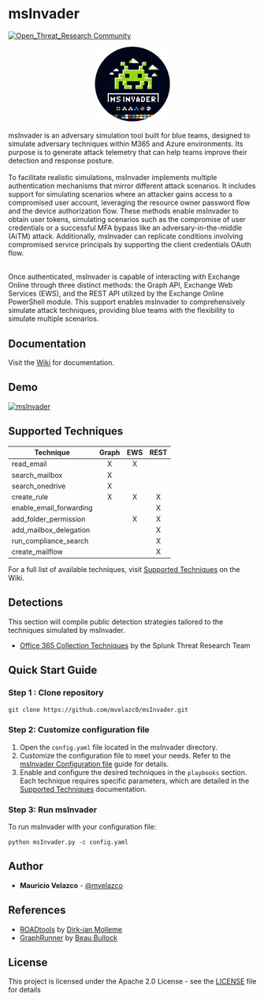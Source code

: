 # msInvader
[![Open_Threat_Research Community](https://img.shields.io/badge/Open_Threat_Research-Community-brightgreen.svg)](https://twitter.com/OTR_Community)

<div align="center">
    <img src="img/msInvader.png" alt="msInvader logo" style="width: 30%; height: 35%;">
</div>
<br>
msInvader is an adversary simulation tool built for blue teams, designed to simulate adversary techniques within M365 and Azure environments. Its purpose is to generate attack telemetry that can help teams improve their detection and response posture. <br> <br>
To facilitate realistic simulations, msInvader implements multiple authentication mechanisms that mirror different attack scenarios.
It includes support for simulating scenarios where an attacker gains access to a compromised user account, leveraging the resource owner password flow and the device authorization flow.
These methods enable msInvader to obtain user tokens, simulating scenarios such as the compromise of user credentials or a successful MFA bypass like an adversary-in-the-middle (AiTM) attack. Additionally, msInvader can replicate conditions involving compromised service principals by supporting the client credentials OAuth flow.<br><br>

Once authenticated, msInvader is capable of interacting with Exchange Online through three distinct methods: the Graph API, Exchange Web Services (EWS), and the REST API utilized by the Exchange Online PowerShell module. This support enables msInvader to comprehensively simulate attack techniques, providing blue teams with the flexibility to simulate multiple scenarios. 

## Documentation

Visit the [Wiki](https://github.com/mvelazc0/msInvader/wiki/) for documentation.

## Demo

[![msInvader](https://img.youtube.com/vi/a6iUrufyXRE/0.jpg)](https://www.youtube.com/watch?v=a6iUrufyXRE)


## Supported Techniques

<div align="center">

| Technique                | Graph | EWS | REST |
|--------------------------|:-----:|:---:|:----:|
| read_email               | X     | X   |      |
| search_mailbox           | X     |     |      |
| search_onedrive          | X     |     |      |
| create_rule              | X     | X   | X    |
| enable_email_forwarding  |       |     | X    |
| add_folder_permission    |       | X   | X    |
| add_mailbox_delegation   |       |     | X    |
| run_compliance_search    |       |     | X     |
| create_mailflow          |       |     | X    |

</div>


For a full list of available techniques, visit [Supported Techniques](https://github.com/mvelazc0/msInvader/wiki/Supported-Techniques) on the Wiki.

## Detections

This section will compile public detection strategies tailored to the techniques simulated by msInvader.

- [Office 365 Collection Techniques](https://research.splunk.com/stories/office_365_collection_techniques/) by the Splunk Threat Research Team

## Quick Start Guide

### Step 1 : Clone repository 

````
git clone https://github.com/mvelazc0/msInvader.git
````

### Step 2: Customize configuration file

1. Open the `config.yaml` file located in the msInvader directory.
2. Customize the configuration file to meet your needs. Refer to the [msInvader Configuration file](https://github.com/mvelazc0/msInvader/wiki/msInvader-Configuration-File) guide for details.
3. Enable and configure the desired techniques in the `playbooks` section. Each technique requires specific parameters, which are detailed in the [Supported Techniques](https://github.com/mvelazc0/msInvader/wiki/Supported-Techniques) documentation.

### Step 3: Run msInvader

To run msInvader with your configuration file:

````
python msInvader.py -c config.yaml
````

## Author

* **Mauricio Velazco** - [@mvelazco](https://twitter.com/mvelazco)

## References

* [ROADtools](https://github.com/dirkjanm/ROADtools) by [Dirk-jan Molleme](https://twitter.com/_dirkjan)
* [GraphRunner](https://github.com/dafthack/GraphRunner) by [Beau Bullock](https://twitter.com/dafthack)

## License

This project is licensed under the Apache 2.0 License - see the [LICENSE](LICENSE) file for details
